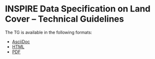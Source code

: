 # INSPIRE Data Specification on Land Cover – Technical Guidelines

The TG is available in the following formats:
* [AsciiDoc](dataspecification_lc.adoc)
* [HTML](dataspecification_lc.html)
* [PDF](dataspecification_lc.pdf)
